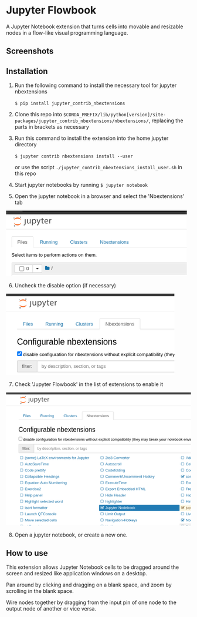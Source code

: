 # Jupyter Flowbook
A Jupyter Notebook extension that turns cells into movable and resizable nodes in a flow-like visual programming language.

## Screenshots

## Installation

1. Run the following command to install the necessary tool for jupyter nbextensions

    ```$ pip install jupyter_contrib_nbextensions```

2. Clone this repo into `$CONDA_PREFIX/lib/python[version]/site-packages/jupyter_contrib_nbextensions/nbextensions/`, replacing the parts in brackets as necessary

3. Run this command to install the extension into the home jupyter directory

    ```$ jupyter contrib nbextensions install --user```
    
    or use the script `./jupyter_contrib_nbextensions_install_user.sh` in this repo


4. Start jupyter notebooks by running `$ jupyter notebook`

5. Open the jupyter notebook in a browser and select the 'Nbextensions' tab

<img src="./screenshots/installation/nbextensionstab.png"/>

6. Uncheck the disable option (if necessary)

<img src="./screenshots/installation/disablecheckbox.png"/>

7. Check 'Jupyter Flowbook' in the list of extensions to enable it

<img src="./screenshots/installation/nodebookcheckbox.png"/>

8. Open a jupyter notebook, or create a new one.


## How to use

This extension allows Jupyter Notebook cells to be dragged around the screen and resized like application windows on a desktop.

Pan around by clicking and dragging on a blank space, and zoom by scrolling in the blank space.

Wire nodes together by dragging from the input pin of one node to the output node of another or vice versa.

